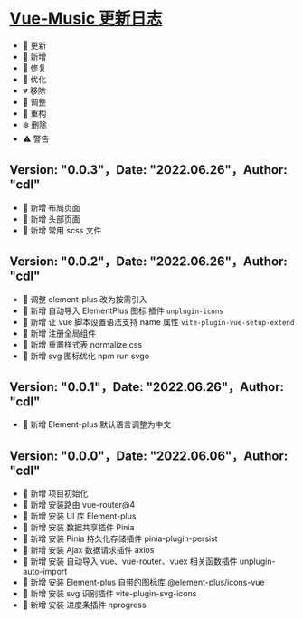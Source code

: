 <!--
 * @Description: 更新日志
 * @Author: cdl
 * @Date: 2022-06-06 05:16:15
 * @LastEditors: cdl
 * @LastEditTime: 2022-06-30 17:34:39
-->
# <a href="https://github.com/235926/Vue-Music" target="_blank">Vue-Music 更新日志</a>
- 🌟 更新
- 🎉 新增
- 🐞 修复
- 🎯 优化
- 💔 移除
- 🚧 调整
- 🌈 重构
- ❄️ 删除
- ⚠️ 警告

## Version: "0.0.3"，Date: "2022.06.26"，Author: "cdl"

- 🎉 新增 布局页面
- 🎉 新增 头部页面
- 🎉 新增 常用 scss 文件



## Version: "0.0.2"，Date: "2022.06.26"，Author: "cdl"

- 🚧 调整 element-plus 改为按需引入
- 🎉 新增 自动导入 ElementPlus 图标 插件 `unplugin-icons`
- 🎉 新增 让 vue 脚本设置语法支持 name 属性 `vite-plugin-vue-setup-extend`
- 🎉 新增 注册全局组件
- 🎉 新增 重置样式表 normalize.css
- 🎉 新增 svg 图标优化 npm run svgo



## Version: "0.0.1"，Date: "2022.06.26"，Author: "cdl"
- 🎉 新增 Element-plus 默认语言调整为中文



## Version: "0.0.0"，Date: "2022.06.06"，Author: "cdl"

- 🎉 新增 项目初始化
- 🎉 新增 安装路由 vue-router@4
- 🎉 新增 安装 UI 库 Element-plus
- 🎉 新增 安装 数据共享插件 Pinia
- 🎉 新增 安装 Pinia 持久化存储插件 pinia-plugin-persist
- 🎉 新增 安装 Ajax 数据请求插件 axios
- 🎉 新增 安装 自动导入 vue、vue-router、vuex 相关函数插件 unplugin-auto-import
- 🎉 新增 安装 Element-plus 自带的图标库 @element-plus/icons-vue
- 🎉 新增 安装 svg 识别插件 vite-plugin-svg-icons
- 🎉 新增 安装 进度条插件 nprogress